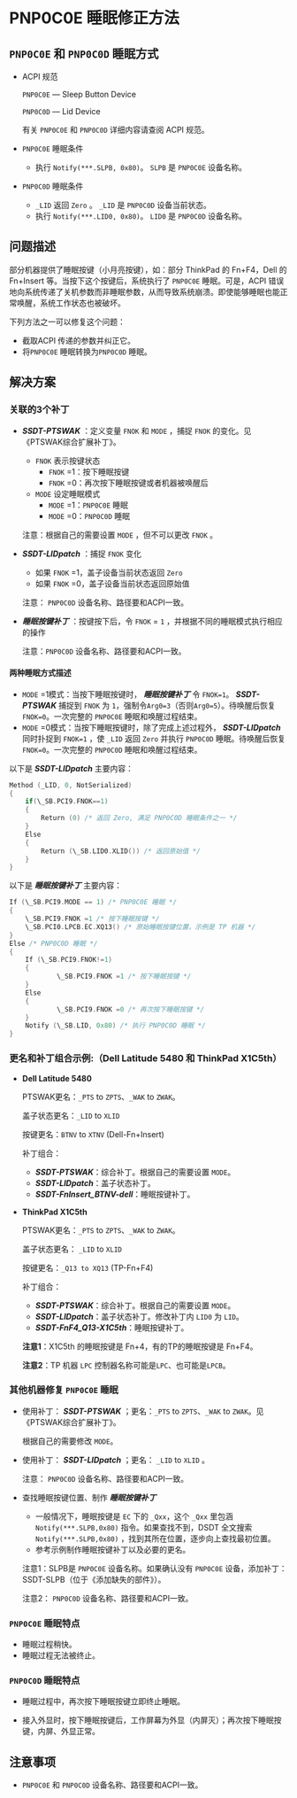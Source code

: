 # PNP0C0E 睡眠修正方法

## `PNP0C0E` 和 `PNP0C0D` 睡眠方式

- ACPI 规范

  `PNP0C0E` — Sleep Button Device

  `PNP0C0D` — Lid Device

  有关 `PNP0C0E` 和 `PNP0C0D` 详细内容请查阅 ACPI 规范。

- `PNP0C0E` 睡眠条件

  - 执行 `Notify(***.SLPB, 0x80)`。 `SLPB` 是 `PNP0C0E` 设备名称。
  
- `PNP0C0D` 睡眠条件

  - `_LID`  返回 `Zero` 。 `_LID` 是 `PNP0C0D` 设备当前状态。
  - 执行 `Notify(***.LID0, 0x80)`。 `LID0` 是 `PNP0C0D` 设备名称。

## 问题描述

部分机器提供了睡眠按键（小月亮按键），如：部分 ThinkPad 的 Fn+F4，Dell 的 Fn+Insert 等。当按下这个按键后，系统执行了 `PNP0C0E` 睡眠。可是，ACPI 错误地向系统传递了关机参数而非睡眠参数，从而导致系统崩溃。即使能够睡眠也能正常唤醒，系统工作状态也被破坏。

下列方法之一可以修复这个问题：

- 截取ACPI 传递的参数并纠正它。
- 将`PNP0C0E` 睡眠转换为`PNP0C0D` 睡眠。

## 解决方案

### 关联的3个补丁

- ***SSDT-PTSWAK*** ：定义变量 `FNOK` 和 `MODE` ，捕捉 `FNOK` 的变化。见《PTSWAK综合扩展补丁》。

  - `FNOK` 表示按键状态
    - `FNOK` =1：按下睡眠按键
    - `FNOK` =0：再次按下睡眠按键或者机器被唤醒后
  - `MODE` 设定睡眠模式
    - `MODE` =1：`PNP0C0E` 睡眠
    - `MODE` =0：`PNP0C0D` 睡眠

  注意：根据自己的需要设置 `MODE` ，但不可以更改 `FNOK` 。

- ***SSDT-LIDpatch*** ：捕捉 `FNOK` 变化

  - 如果 `FNOK` =1，盖子设备当前状态返回 `Zero`
  - 如果 `FNOK` =0，盖子设备当前状态返回原始值

  注意： `PNP0C0D` 设备名称、路径要和ACPI一致。

- ***睡眠按键补丁*** ：按键按下后，令 `FNOK` = `1` ，并根据不同的睡眠模式执行相应的操作

  注意：`PNP0C0D` 设备名称、路径要和ACPI一致。

#### 两种睡眠方式描述

- `MODE` =1模式：当按下睡眠按键时， ***睡眠按键补丁*** 令 `FNOK=1`。 ***SSDT-PTSWAK*** 捕捉到 `FNOK` 为 `1`，强制令`Arg0=3`（否则`Arg0=5`）。待唤醒后恢复 `FNOK=0`。一次完整的 `PNP0C0E` 睡眠和唤醒过程结束。
- `MODE` =0模式：当按下睡眠按键时，除了完成上述过程外， ***SSDT-LIDpatch*** 同时扑捉到 `FNOK=1` ，使 `_LID`  返回 `Zero` 并执行 `PNP0C0D` 睡眠。待唤醒后恢复 `FNOK=0`。一次完整的 `PNP0C0D` 睡眠和唤醒过程结束。

以下是 ***SSDT-LIDpatch*** 主要内容：

```Swift
Method (_LID, 0, NotSerialized)
{
    if(\_SB.PCI9.FNOK==1)
    {
        Return (0) /* 返回 Zero, 满足 PNP0C0D 睡眠条件之一 */
    }
    Else
    {
        Return (\_SB.LID0.XLID()) /* 返回原始值 */
    }
}
```

以下是 ***睡眠按键补丁*** 主要内容：

```Swift
If (\_SB.PCI9.MODE == 1) /* PNP0C0E 睡眠 */
{
    \_SB.PCI9.FNOK =1 /* 按下睡眠按键 */
    \_SB.PCI0.LPCB.EC.XQ13() /* 原始睡眠按键位置，示例是 TP 机器 */
}
Else /* PNP0C0D 睡眠 */
{
    If (\_SB.PCI9.FNOK!=1)
    {
            \_SB.PCI9.FNOK =1 /* 按下睡眠按键 */
    }
    Else
    {
            \_SB.PCI9.FNOK =0 /* 再次按下睡眠按键 */
    }
    Notify (\_SB.LID, 0x80) /* 执行 PNP0C0D 睡眠 */
}
```

### 更名和补丁组合示例:（Dell Latitude 5480 和 ThinkPad X1C5th）

- **Dell Latitude 5480**

  PTSWAK更名：`_PTS` to `ZPTS`、`_WAK` to `ZWAK`。

  盖子状态更名：`_LID` to `XLID`

  按键更名：`BTNV` to `XTNV` (Dell-Fn+Insert)

  补丁组合：

  - ***SSDT-PTSWAK***：综合补丁。根据自己的需要设置 `MODE`。
  - ***SSDT-LIDpatch***：盖子状态补丁。
  - ***SSDT-FnInsert_BTNV-dell***：睡眠按键补丁。

- **ThinkPad X1C5th**

  PTSWAK更名：`_PTS` to `ZPTS`、`_WAK` to `ZWAK`。

  盖子状态更名： `_LID` to `XLID`

  按键更名：`_Q13 to XQ13` (TP-Fn+F4)
  
  补丁组合：
  
  - ***SSDT-PTSWAK***：综合补丁。根据自己的需要设置 `MODE`。
  - ***SSDT-LIDpatch***：盖子状态补丁。修改补丁内 `LID0` 为 `LID`。
  - ***SSDT-FnF4_Q13-X1C5th***：睡眠按键补丁。
  
  **注意1**：X1C5th 的睡眠按键是 Fn+4，有的TP的睡眠按键是 Fn+F4。
  
  **注意2**：TP 机器 `LPC` 控制器名称可能是`LPC`、也可能是`LPCB`。

### 其他机器修复 `PNP0C0E` 睡眠

- 使用补丁： ***SSDT-PTSWAK*** ；更名：`_PTS` to `ZPTS`、`_WAK` to `ZWAK`。见《PTSWAK综合扩展补丁》。

  根据自己的需要修改 `MODE`。

- 使用补丁： ***SSDT-LIDpatch*** ；更名： `_LID` to `XLID` 。

  注意： `PNP0C0D` 设备名称、路径要和ACPI一致。

- 查找睡眠按键位置、制作 ***睡眠按键补丁***

  - 一般情况下，睡眠按键是 `EC` 下的 `_Qxx`，这个 `_Qxx` 里包涵 `Notify(***.SLPB,0x80)` 指令。如果查找不到，DSDT 全文搜索 `Notify(***.SLPB,0x80)` ，找到其所在位置，逐步向上查找最初位置。
  - 参考示例制作睡眠按键补丁以及必要的更名。

  注意1：SLPB是 `PNP0C0E` 设备名称。如果确认没有 `PNP0C0E` 设备，添加补丁：SSDT-SLPB（位于《添加缺失的部件》）。

  注意2： `PNP0C0D` 设备名称、路径要和ACPI一致。

### `PNP0C0E` 睡眠特点

- 睡眠过程稍快。
- 睡眠过程无法被终止。

### `PNP0C0D` 睡眠特点

- 睡眠过程中，再次按下睡眠按键立即终止睡眠。

- 接入外显时，按下睡眠按键后，工作屏幕为外显（内屏灭）；再次按下睡眠按键，内屏、外显正常。

## 注意事项

- `PNP0C0E` 和 `PNP0C0D` 设备名称、路径要和ACPI一致。
